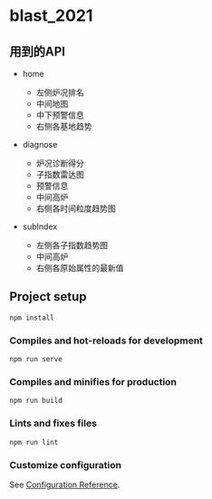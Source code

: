 # blast_2021



## 用到的API

- home
    - 左侧炉况排名
    - 中间地图
    - 中下预警信息
    - 右侧各基地趋势
- diagnose
    - 炉况诊断得分 
    - 子指数雷达图
    - 预警信息
    - 中间高炉
    - 右侧各时间粒度趋势图
    
- subIndex
    - 左侧各子指数趋势图
    - 中间高炉
    - 右侧各原始属性的最新值
      



## Project setup
```
npm install
```

### Compiles and hot-reloads for development
```
npm run serve
```

### Compiles and minifies for production
```
npm run build
```

### Lints and fixes files
```
npm run lint
```

### Customize configuration
See [Configuration Reference](https://cli.vuejs.org/config/).

